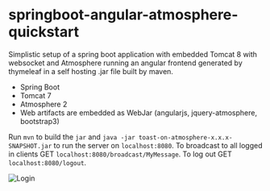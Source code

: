 springboot-angular-atmosphere-quickstart
========================================

Simplistic setup of a spring boot application with embedded Tomcat 8 with websocket and Atmosphere running an angular frontend generated by thymeleaf in a self hosting .jar file built by maven.

* Spring Boot
* Tomcat 7
* Atmosphere 2
* Web artifacts are embedded as WebJar (angularjs, jquery-atmosphere, bootstrap3)

Run `mvn` to build the `jar` and `java -jar toast-on-atmosphere-x.x.x-SNAPSHOT.jar` to run the server on `localhost:8080`. To broadcast to all logged in clients GET `localhost:8080/broadcast/MyMessage`. To log out GET `localhost:8080/logout`.

![Login](http://andreaskluth.net/assets/2014-07-13%2017.31.15.png)
